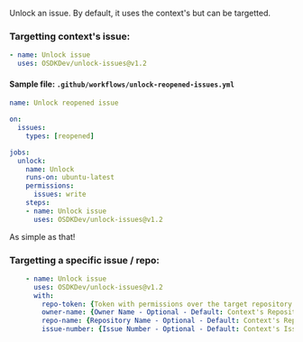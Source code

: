 Unlock an issue. By default, it uses the context's but can be targetted.

### Targetting context's issue:
```yml
- name: Unlock issue
  uses: OSDKDev/unlock-issues@v1.2
```  
#### Sample file: `.github/workflows/unlock-reopened-issues.yml`
```yml
name: Unlock reopened issue

on:
  issues:
    types: [reopened]

jobs:
  unlock:
    name: Unlock
    runs-on: ubuntu-latest
    permissions:
      issues: write
    steps:
    - name: Unlock issue
      uses: OSDKDev/unlock-issues@v1.2
```
As simple as that!

### Targetting a specific issue / repo:
```yml
    - name: Unlock issue
      uses: OSDKDev/unlock-issues@v1.2
      with:
        repo-token: {Token with permissions over the target repository / issue}
        owner-name: {Owner Name - Optional - Default: Context's Repository Owner}
        repo-name: {Repository Name - Optional - Default: Context's Repository}
        issue-number: {Issue Number - Optional - Default: Context's Issue}
```
